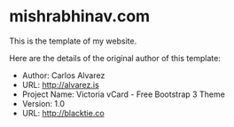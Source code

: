 mishrabhinav.com
================

This is the template of my website.

Here are the details of the original author of this template:

* Author: Carlos Alvarez
* URL: http://alvarez.is
* Project Name: Victoria vCard - Free Bootstrap 3 Theme
* Version: 1.0
* URL: http://blacktie.co
